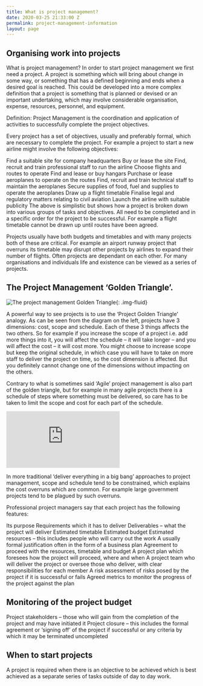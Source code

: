 ```yaml
---
title: What is project management?
date: 2020-03-25 21:33:00 Z
permalink: project-management-information
layout: page
---
```


## Organising work into projects
What is project management? In order to start project management we first need a project. A project is something which will bring about change in some way, or something that has a defined beginning and ends when a desired goal is reached. This could be developed into a more complex definition that a project is something that is planned or devised or an important undertaking, which may involve considerable organisation, expense, resources, personnel, and equipment.

Definition: Project Management is the coordination and application of activities to successfully complete the project objectives.

Every project has a set of objectives, usually and preferably formal, which are necessary to complete the project. For example a project to start a new airline might involve the following objectives:

Find a suitable site for company headquarters
Buy or lease the site
Find, recruit and train professional staff to run the airline
Choose flights and routes to operate
Find and lease or buy hangars
Purchase or lease aeroplanes to operate on the routes
Find, recruit and train technical staff to maintain the aeroplanes
Secure supplies of food, fuel and supplies to operate the aeroplanes
Draw up a flight timetable
Finalise legal and regulatory matters relating to civil aviation
Launch the airline with suitable publicity
The above is simplistic but shows how a project is broken down into various groups of tasks and objectives. All need to be completed and in a specific order for the project to be successful. For example a flight timetable cannot be drawn up until routes have been agreed.

Projects usually have both budgets and timetables and with many projects both of these are critical. For example an airport runway project that overruns its timetable may disrupt other projects by airlines to expand their number of flights. Often projects are dependant on each other. For many organisations and individuals life and existence can be viewed as a series of projects.

## The Project Management ‘Golden Triangle’.

![The project management Golden Triangle](https://res.cloudinary.com/goodlycode/image/upload/v1585424174/simpris/The_triad_constraints-300x219.jpg){: .img-fluid}

A powerful way to see projects is to use the ‘Project Golden Triangle’ analogy. As can be seen from the diagram on the left, projects have 3 dimensions: cost, scope and schedule. Each of these 3 things affects the two others. So for example if you increase the scope of a project i.e. add more things into it, you will affect the schedule – it will take longer – and you will affect the cost – it will cost more. You might choose to increase scope but keep the original schedule, in which case you will have to take on more staff to deliver the project on time, so the cost dimension is affected. But you definitely cannot change one of the dimensions without impacting on the others.

Contrary to what is sometimes said ‘Agile’ project management is also part of the golden triangle, but for example in many agile projects there is a schedule of steps where something must be delivered, so care has to be taken to limit the scope and cost for each part of the schedule.

<div class="embed-responsive embed-responsive-16by9">
<iframe src="https://www.youtube.com/embed/K5x8Mowmk0g" frameborder="0" allow="accelerometer; autoplay; encrypted-media; gyroscope; picture-in-picture" allowfullscreen></iframe>
</div>

In more traditional ‘deliver everything in a big bang’ approaches to project management, scope and schedule tend to be constrained, which explains the cost overruns which are common. For example large government projects tend to be plagued by such overruns.

Professional project managers say that each project has the following features:

Its purpose
Requirements which it has to deliver
Deliverables – what the project will deliver
Estimated timetable
Estimated budget
Estimated resources – this includes people who will carry out the work
A usually formal justification often in the form of a business plan
Agreement to proceed with the resources, timetable and budget
A project plan which foresees how the project will proceed, where and when
A project team who will deliver the project or oversee those who deliver, with clear responsibilities for each member
A risk assessment of risks posed by the project if it is successful or fails
Agreed metrics to monitor the progress of the project against the plan
## Monitoring of the project budget
Project stakeholders – those who will gain from the completion of the project and may have initiated it
Project closure – this includes the formal agreement or ‘signing off’ of the project if successful or any criteria by which it may be terminated uncompleted
## When to start projects
A project is required when there is an objective to be achieved which is best achieved as a separate series of tasks outside of day to day work.